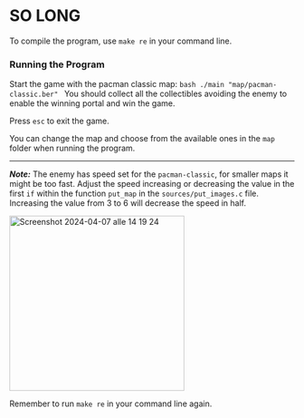# SO LONG

To compile the program, use `make re` in your command line.

### Running the Program

Start the game with the pacman classic map:
    ```bash
    ./main "map/pacman-classic.ber"
    ```
You should collect all the collectibles avoiding the enemy to enable the winning portal and win the game.

Press `esc` to exit the game.

You can change the map and choose from the available ones in the `map` folder when running the program.

---

**_Note:_**  The enemy has speed set for the `pacman-classic`, for smaller maps it might be too fast.
Adjust the speed increasing or decreasing the value in the first `if` within the function `put_map` in the `sources/put_images.c` file.
Increasing the value from 3 to 6 will decrease the speed in half.

<img width="309" alt="Screenshot 2024-04-07 alle 14 19 24" src="https://github.com/adgianv/42CodingSchool/assets/137940937/49d40947-efda-4ebb-8cd7-bb15fe48184c">

Remember to run `make re` in your command line again.






